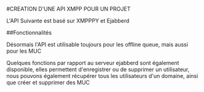 #CREATION D'UNE API XMPP POUR UN PROJET

L'API Suivante est basé sur XMPPPY et Ejabberd

##Fonctionnalités

Désormais l'API est utilisable toujours pour les offline queue, mais aussi pour les MUC

Quelques fonctions par rapport au serveur ejabberd sont également disponible, elles permettent d'enregistrer ou de supprimer
un utilisateur, nous pouvons également récupérer tous les utilisateurs d'un domaine, ainsi que créer et supprimer des MUC

